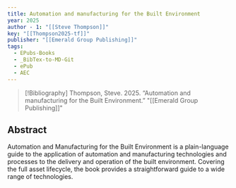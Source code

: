 ```yaml
---
title: Automation and manufacturing for the Built Environment
year: 2025
author - 1: "[[Steve Thompson]]"
key: "[[Thompson2025-tf]]"
publisher: "[[Emerald Group Publishing]]"
tags:
  - EPubs-Books
  - _BibTex-to-MD-Git
  - ePub
  - AEC
---
```


> [!Bibliography]
> Thompson, Steve. 2025. “Automation and manufacturing for the Built Environment.” "[[Emerald Group Publishing]]"

## Abstract
Automation and Manufacturing for the Built Environment is a plain-language guide to the application of automation and manufacturing technologies and processes to the delivery and operation of the built environment. Covering the full asset lifecycle, the book provides a straightforward guide to a wide range of technologies.